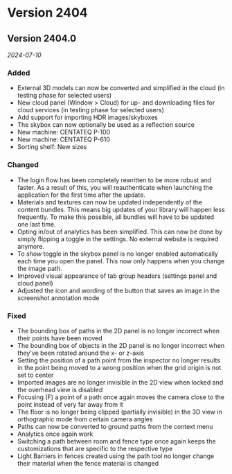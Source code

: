 # Version 2404

## Version 2404.0
_2024-07-10_

### Added

* External 3D models can now be converted and simplified in the cloud (in testing phase for selected users)
* New cloud panel (Window > Cloud) for up- and downloading files for cloud services (in testing phase for selected users)
* Add support for importing HDR images/skyboxes
* The skybox can now optionally be used as a reflection source
* New machine: CENTATEQ P-100
* New machine: CENTATEQ P-610
* Sorting shelf: New sizes

### Changed

* The login flow has been completely rewritten to be more robust and faster. As a result of this, you will reauthenticate when launching the application for the first time after the update.
* Materials and textures can now be updated independently of the content bundles. This means big updates of your library will happen less frequently. To make this possible, all bundles will have to be updated one last time.
* Opting in/out of analytics has been simplified. This can now be done by simply flipping a toggle in the settings. No external website is required anymore.
* To _show_ toggle in the skybox panel is no longer enabled automatically each time you open the panel. This now only happens when you change the image path.
* Improved visual appearance of tab group headers (settings panel and cloud panel)
* Adjusted the icon and wording of the button that saves an image in the screenshot annotation mode

### Fixed

* The bounding box of paths in the 2D panel is no longer incorrect when their points have been moved
* The bounding box of objects in the 2D panel is no longer incorrect when they've been rotated around the x- or z-axis
* Setting the position of a path point from the inspector no longer results in the point being moved to a wrong position when the grid origin is not set to center
* Imported images are no longer invisible in the 2D view when locked and the overhead view is disabled
* Focusing (F) a point of a path once again moves the camera close to the point instead of very far away from it
* The floor is no longer being clipped (partially invisible) in the 3D view in orthographic mode from certain camera angles
* Paths can now be converted to ground paths from the context menu
* Analytics once again work
* Switching a path between room and fence type once again keeps the customizations that are specific to the respective type
* Light Barriers in fences created using the path tool no longer change their material when the fence material is changed